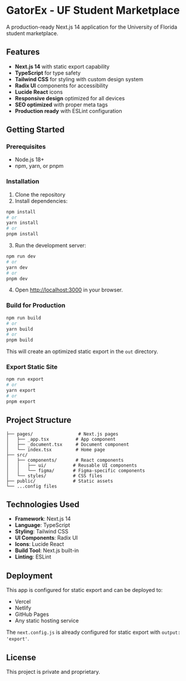 # GatorEx - UF Student Marketplace

A production-ready Next.js 14 application for the University of Florida student marketplace.

## Features

- **Next.js 14** with static export capability
- **TypeScript** for type safety
- **Tailwind CSS** for styling with custom design system
- **Radix UI** components for accessibility
- **Lucide React** icons
- **Responsive design** optimized for all devices
- **SEO optimized** with proper meta tags
- **Production ready** with ESLint configuration

## Getting Started

### Prerequisites

- Node.js 18+ 
- npm, yarn, or pnpm

### Installation

1. Clone the repository
2. Install dependencies:

```bash
npm install
# or
yarn install
# or
pnpm install
```

3. Run the development server:

```bash
npm run dev
# or
yarn dev
# or
pnpm dev
```

4. Open [http://localhost:3000](http://localhost:3000) in your browser.

### Build for Production

```bash
npm run build
# or
yarn build
# or
pnpm build
```

This will create an optimized static export in the `out` directory.

### Export Static Site

```bash
npm run export
# or
yarn export
# or
pnpm export
```

## Project Structure

```
├── pages/                 # Next.js pages
│   ├── _app.tsx          # App component
│   ├── _document.tsx     # Document component
│   └── index.tsx         # Home page
├── src/
│   ├── components/       # React components
│   │   ├── ui/          # Reusable UI components
│   │   └── figma/       # Figma-specific components
│   └── styles/          # CSS files
├── public/              # Static assets
└── ...config files
```

## Technologies Used

- **Framework**: Next.js 14
- **Language**: TypeScript
- **Styling**: Tailwind CSS
- **UI Components**: Radix UI
- **Icons**: Lucide React
- **Build Tool**: Next.js built-in
- **Linting**: ESLint

## Deployment

This app is configured for static export and can be deployed to:

- Vercel
- Netlify
- GitHub Pages
- Any static hosting service

The `next.config.js` is already configured for static export with `output: 'export'`.

## License

This project is private and proprietary.